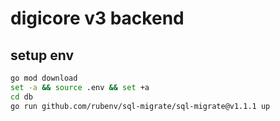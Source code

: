 # digicore v3 backend

## setup env

```sh
go mod download
set -a && source .env && set +a
cd db
go run github.com/rubenv/sql-migrate/sql-migrate@v1.1.1 up
```
